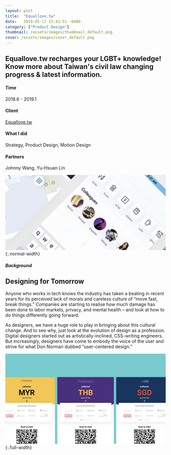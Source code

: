 ```yaml
---
layout: post
title:  "Equallove.tw"
date:   2019-05-17 15:41:51 -0400
category: ["Product Design"]
thumbnail: /assets/images/thumbnail_default.png
cover: /assets/images/cover_default.png
---
```

## Equallove.tw recharges your LGBT+ knowledge! Know more about Taiwan's civil law changing progress & latest information.

#### Time
2018.6 - 2019.1

#### Client
[Equallove.tw](Equallove.tw)

#### What I did
Strategy, Product Design, Motion Design

#### Partners
Johnny Wang, Yu-Hsuan Lin

![Equal Love Image 2](/assets/images/equallove_2.png){:.normal-width}

##### Background
## Designing for Tomorrow

Anyone who works in tech knows the industry has taken a beating in recent years for its perceived lack of morals and careless culture of “move fast, break things.” Companies are starting to realise how much damage has been done to labor markets, privacy, and mental health – and look at how to do things differently going forward.

As designers, we have a huge role to play in bringing about this cultural change. And to see why, just look at the evolution of design as a profession. Digital designers started out as artistically-inclined, CSS-writing engineers. But increasingly, designers have come to embody the voice of the user and strive for what Don Norman dubbed “user-centered design.”


![Equal Love Image 3](/assets/images/equallove_3.png){:.full-width}
